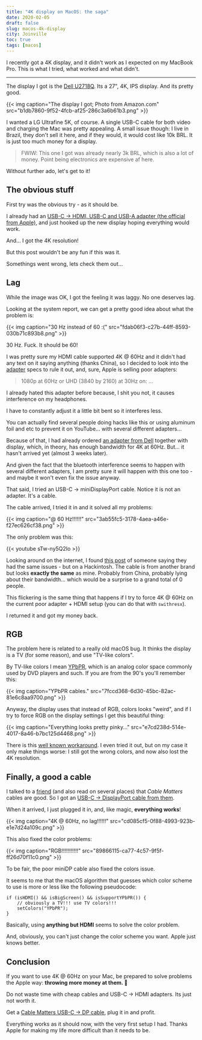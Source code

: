 ```yaml
---
title: "4K display on MacOS: the saga"
date: 2020-02-05
draft: false
slug: macos-4k-display
city: Joinville
toc: true
tags: [macos]
---
```


I recently got a 4K display, and it didn't work as I expected on my MacBook Pro. This is what I tried, what worked and what didn't.

---

The display I got is the [Dell U2718Q](https://amzn.to/3aNRbDb). Its a 27", 4K, IPS display. And its pretty good.

{{< img caption="The display I got; Photo from Amazon.com" src="b1db7860-9f52-4fcb-af25-286c3a6b61b3.png" >}}

I wanted a LG Ultrafine 5K, of course. A single USB-C cable for both video and charging the Mac was pretty appealing. A small issue though: I live in Brazil, they don't sell it here, and if they would, it would cost like 10k BRL. It is just too much money for a display.

> FWIW: This one I got was already nearly 3k BRL, which is also a lot of money. Point being electronics are expensive af here.

Without further ado, let's get to it!

## The obvious stuff

First try was the obvious try - as it should be. 

I already had an [USB-C → HDMI, USB-C and USB-A adapter (the official from Apple)](https://www.apple.com/shop/product/MUF82AM/A/usb-c-digital-av-multiport-adapter), and just hooked up the new display hoping everything would work.

And... I got the 4K resolution! 

But this post wouldn't be any fun if this was it. 

Somethings went wrong, lets check them out...

## Lag

While the image was OK, I got the feeling it was laggy. No one deserves lag. 

Looking at the system report, we can get a pretty good idea about what the problem is:

{{< img caption="30 Hz instead of 60 :(" src="fdab06f3-c27b-44ff-8593-030b71c893b8.png" >}}

30 Hz. Fuck. It should be 60!

I was pretty sure my HDMI cable supported 4K @ 60Hz and it didn't had any text on it saying anything (thanks China), so I decided to look into the [adapter](https://www.apple.com/shop/product/MUF82AM/A/usb-c-digital-av-multiport-adapter) specs to rule it out, and, sure, Apple is selling poor adapters:

> 1080p at 60Hz or UHD (3840 by 2160) at 30Hz on: ...

I already hated this adapter before because, I shit you not, it causes interference on my headphones.

I have to constantly adjust it a little bit bent so it interferes less. 

You can actually find several people doing hacks like this or using aluminum foil and etc to prevent it on YouTube... with several different adapters...

Because of that, I had already ordered [an adapter from Dell](https://www.dell.com/pt-br/shop/accessories/apd/470-abmz) together with display, which, in theory, has enough bandwidth for 4K at 60Hz. But... it hasn't arrived yet (almost 3 weeks later).

And given the fact that the bluetooth interference seems to happen with several different adapters, I am pretty sure it will happen with this one too - and maybe it won't even fix the issue anyway.

That said, I tried an USB-C → miniDisplayPort cable. Notice it is not an adapter. It's a cable.

The cable arrived, I tried it in and it solved all my problems:

{{< img caption="@ 60 Hz!!!!!!" src="3ab55fc5-3178-4aea-a46e-f27ec626cf38.png" >}}

The only problem was this:

{{< youtube sTw-ny5Q2Io >}}

Looking around on the internet, I found [this post](https://hackintosher.com/blog/bad-hdmi-dp-cable-can-ruin-4k-hackintosh-flickering/) of someone saying they had the same issues - but on a Hackintosh. The cable is from another brand but looks **exactly the same** as mine. Probably from China, probably lying about their bandwidth... which would be a surprise to a grand total of 0 people.

This flickering is the same thing that happens if I try to force 4K @ 60Hz on the current poor adapter + HDMI setup (you can do that with `swithresx`).

I returned it and got my money back.

## RGB

The problem here is related to a really old macOS bug. It thinks the display is a TV (for some reason), and use "TV-like colors". 

By TV-like colors I mean [YPbPR](https://en.wikipedia.org/wiki/YPbPr), which is an analog color space commonly used by DVD players and such. If you are from the 90's you'll remember this:

{{< img caption="YPbPR cables." src="7fccd368-6d30-45bc-82ac-81e6c8aa9700.png" >}}

Anyway, the display uses that instead of RGB, colors looks "weird", and if I try to force RGB on the display settings I get this beautiful thing:

{{< img caption="Everything looks pretty pinky..." src="e7cd238d-514e-4017-8a46-b7bc125d4468.png" >}}

There is this [well known workaround](https://www.mathewinkson.com/2013/03/force-rgb-mode-in-mac-os-x-to-fix-the-picture-quality-of-an-external-monitor). I even tried it out, but on my case it only make things worse: I still got the wrong colors, and now also lost the 4K resolution.

## Finally, a good a cable

I talked to a [friend](https://github.com/marcosnils) (and also read on several places) that *Cable Matters* cables are good. So I got an [USB-C → DisplayPort cable from them](https://amzn.to/394xZiG).

When it arrived, I just plugged it in, and, like magic, **everything works**!

{{< img caption="4K @ 60Hz, no lag!!!!!!" src="cd085cf5-0f88-4993-923b-e1e7d24a109c.png" >}}

This also fixed the color problems:

{{< img caption="RGB!!!!!!!!!!!" src="89866115-ca77-4c57-9f5f-ff26d70f11c0.png" >}}

To be fair, the poor miniDP cable also fixed the colors issue.

It seems to me that the macOS algorithm that guesses which color scheme to use is more or less like the following pseudocode:

```
if (isHDMI() && isBigScreen() && isSupportYPbPR()) {
	// obviously a TV!!! use TV colors!!!
	setColors("YPbPR");
}
```

Basically, using **anything but HDMI** seems to solve the color problem.

And, obviously, you can't just change the color scheme you want. Apple just knows better.

## Conclusion

If you want to use 4K @ 60Hz on your Mac, be prepared to solve problems the Apple way: **throwing more money at them. 💸**

Do not waste time with cheap cables and USB-C → HDMI adapters. Its just not worth it. 

Get a [Cable Matters USB-C → DP cable](https://amzn.to/394xZiG), plug it in and profit.

Everything works as it should now, with the very first setup I had. Thanks Apple for making my life more difficult than it needs to be.
